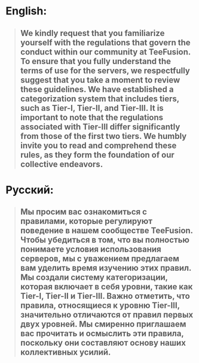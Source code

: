 # English:

> ## We kindly request that you familiarize yourself with the regulations that govern the conduct within our community at TeeFusion. To ensure that you fully understand the terms of use for the servers, we respectfully suggest that you take a moment to review these guidelines. We have established a categorization system that includes tiers, such as Tier-I, Tier-II, and Tier-III. It is important to note that the regulations associated with Tier-III differ significantly from those of the first two tiers. We humbly invite you to read and comprehend these rules, as they form the foundation of our collective endeavors.

# Русский:

> ## Мы просим вас ознакомиться с правилами, которые регулируют поведение в нашем сообществе TeeFusion. Чтобы убедиться в том, что вы полностью понимаете условия использования серверов, мы с уважением предлагаем вам уделить время изучению этих правил. Мы создали систему категоризации, которая включает в себя уровни, такие как Tier-I, Tier-II и Tier-III. Важно отметить, что правила, относящиеся к уровню Tier-III, значительно отличаются от правил первых двух уровней. Мы смиренно приглашаем вас прочитать и осмыслить эти правила, поскольку они составляют основу наших коллективных усилий.
